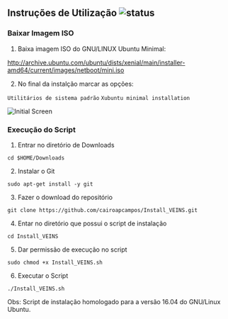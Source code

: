 

## Instruções de Utilização ![status](https://img.shields.io/readthedocs/pip.svg)

### Baixar Imagem ISO

1. Baixa imagem ISO do GNU/LINUX Ubuntu Minimal:

http://archive.ubuntu.com/ubuntu/dists/xenial/main/installer-amd64/current/images/netboot/mini.iso


2. No final da instalção marcar as opções:

`Utilitários de sistema padrão`
`Xubuntu minimal installation`


![Initial Screen](https://github.com/cairoapcampos/Install_VEINS/raw/master/img.png)

### Execução do Script

1. Entrar no diretório de Downloads

`cd $HOME/Downloads`

2. Instalar o Git

`sudo apt-get install -y git`

3. Fazer o download do repositório

`git clone https://github.com/cairoapcampos/Install_VEINS.git`

4. Entar no diretório que possui o script de instalação

`cd Install_VEINS`

5. Dar permissão de execução no script

`sudo chmod +x Install_VEINS.sh`

6. Executar o Script

`./Install_VEINS.sh`


Obs: Script de instalação homologado para a versão 16.04 do GNU/Linux Ubuntu.


